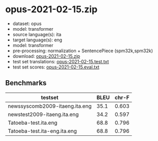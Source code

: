# opus-2021-02-15.zip

* dataset: opus
* model: transformer
* source language(s): ita
* target language(s): eng
* model: transformer
* pre-processing: normalization + SentencePiece (spm32k,spm32k)
* download: [opus-2021-02-15.zip](https://object.pouta.csc.fi/Tatoeba-MT-models/ita-eng/opus-2021-02-15.zip)
* test set translations: [opus-2021-02-15.test.txt](https://object.pouta.csc.fi/Tatoeba-MT-models/ita-eng/opus-2021-02-15.test.txt)
* test set scores: [opus-2021-02-15.eval.txt](https://object.pouta.csc.fi/Tatoeba-MT-models/ita-eng/opus-2021-02-15.eval.txt)

## Benchmarks

| testset               | BLEU  | chr-F |
|-----------------------|-------|-------|
| newssyscomb2009-itaeng.ita.eng 	| 35.1 	| 0.603 |
| newstest2009-itaeng.ita.eng 	| 34.2 	| 0.597 |
| Tatoeba-test.ita.eng 	| 68.8 	| 0.796 |
| Tatoeba-test.ita-eng.ita.eng 	| 68.8 	| 0.796 |

